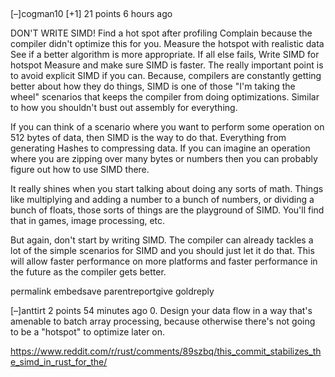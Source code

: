 
##


[–]cogman10
[+1] 21 points 6 hours ago 

DON'T WRITE SIMD!
Find a hot spot after profiling
Complain because the compiler didn't optimize this for you.
Measure the hotspot with realistic data
See if a better algorithm is more appropriate.
If all else fails, Write SIMD for hotspot
Measure and make sure SIMD is faster.
The really important point is to avoid explicit SIMD if you can. Because, compilers are constantly getting better about how they do things, SIMD is one of those "I'm taking the wheel" scenarios that keeps the compiler from doing optimizations. Similar to how you shouldn't bust out assembly for everything.

If you can think of a scenario where you want to perform some operation on 512 bytes of data, then SIMD is the way to do that. Everything from generating Hashes to compressing data. If you can imagine an operation where you are zipping over many bytes or numbers then you can probably figure out how to use SIMD there.

It really shines when you start talking about doing any sorts of math. Things like multiplying and adding a number to a bunch of numbers, or dividing a bunch of floats, those sorts of things are the playground of SIMD. You'll find that in games, image processing, etc.

But again, don't start by writing SIMD. The compiler can already tackles a lot of the simple scenarios for SIMD and you should just let it do that. This will allow faster performance on more platforms and faster performance in the future as the compiler gets better.

permalink embedsave parentreportgive goldreply

[–]anttirt
 2 points 54 minutes ago 
0. Design your data flow in a way that's amenable to batch array processing, because otherwise there's not going to be a "hotspot" to optimize later on.

https://www.reddit.com/r/rust/comments/89szbq/this_commit_stabilizes_the_simd_in_rust_for_the/